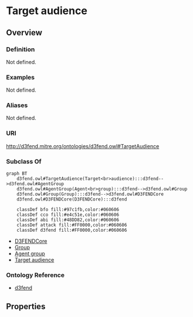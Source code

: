 # Target audience

## Overview

### Definition
Not defined.

### Examples
Not defined.

### Aliases
Not defined.

### URI
http://d3fend.mitre.org/ontologies/d3fend.owl#TargetAudience

### Subclass Of
```mermaid
graph BT
    d3fend.owl#TargetAudience(Target<br>audience):::d3fend-->d3fend.owl#AgentGroup
    d3fend.owl#AgentGroup(Agent<br>group):::d3fend-->d3fend.owl#Group
    d3fend.owl#Group(Group):::d3fend-->d3fend.owl#D3FENDCore
    d3fend.owl#D3FENDCore(D3FENDCore):::d3fend
    
    classDef bfo fill:#97c1fb,color:#060606
    classDef cco fill:#e4c51e,color:#060606
    classDef abi fill:#48DD82,color:#060606
    classDef attack fill:#FF0000,color:#060606
    classDef d3fend fill:#FF0000,color:#060606
```

- [D3FENDCore](/docs/ontology/reference/model/D3FENDCore/D3FENDCore.md)
- [Group](/docs/ontology/reference/model/D3FENDCore/Group/Group.md)
- [Agent group](/docs/ontology/reference/model/D3FENDCore/Group/Agent%20group/Agent%20group.md)
- [Target audience](/docs/ontology/reference/model/D3FENDCore/Group/Agent%20group/Target%20audience/Target%20audience.md)


### Ontology Reference
- [d3fend](http://d3fend.mitre.org/ontologies/d3fend.owl#)

## Properties
